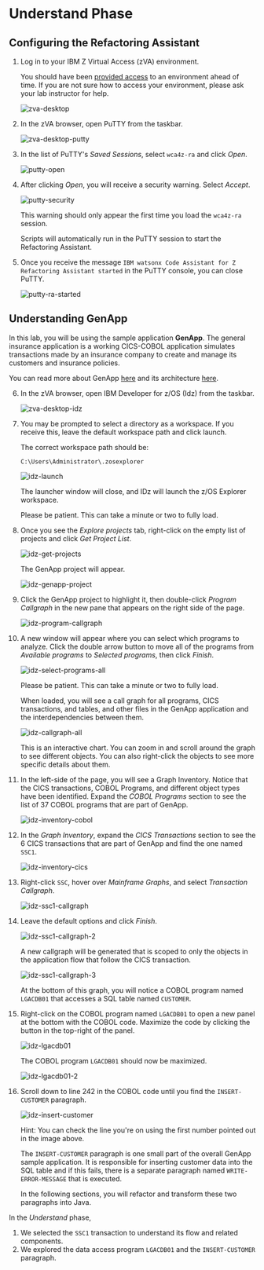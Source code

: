 # Understand Phase
## Configuring the Refactoring Assistant
1. Log in to your IBM Z Virtual Access (zVA) environment.
    
    You should have been [provided access](../lab-assignments.md) to an environment ahead of time. If you are not sure how to access your environment, please ask your lab instructor for help.

    ![zva-desktop](../images/zva-desktop.png)

2. In the zVA browser, open PuTTY from the taskbar.

    ![zva-desktop-putty](../images/zva-desktop-putty.png)

3. In the list of PuTTY's *Saved Sessions*, select `wca4z-ra` and click *Open*.

    ![putty-open](../images/putty-open.png)

4. After clicking *Open*, you will receive a security warning. Select *Accept*.

    ![putty-security](../images/putty-security.png)

    This warning should only appear the first time you load the `wca4z-ra` session.
    
    Scripts will automatically run in the PuTTY session to start the Refactoring Assistant.

5. Once you receive the message `IBM watsonx Code Assistant for Z Refactoring Assistant started` in the PuTTY console, you can close PuTTY.

    ![putty-ra-started](../images/putty-ra-started.png)

## Understanding GenApp
In this lab, you will be using the sample application **GenApp**. The general insurance application is a working CICS-COBOL application simulates transactions made by an insurance company to create and manage its customers and insurance policies.

You can read more about GenApp [here](https://www.ibm.com/docs/en/cics-ts/6.1?topic=samples-general-insurance-application) and its architecture [here](https://www.ibm.com/docs/en/cics-ts/6.1?topic=application-architecture).

6. In the zVA browser, open IBM Developer for z/OS (Idz) from the taskbar.

    ![zva-desktop-idz](../images/zva-desktop-idz.png)

7. You may be prompted to select a directory as a workspace. If you receive this, leave the default workspace path and click launch.

    The correct workspace path should be: 

    ```
    C:\Users\Administrator\.zosexplorer
    ```

    ![idz-launch](../images/idz-launch.png)

    The launcher window will close, and IDz will launch the z/OS Explorer workspace. 

    Please be patient. This can take a minute or two to fully load.

8. Once you see the *Explore projects* tab, right-click on the empty list of projects and click *Get Project List*.

    ![idz-get-projects](../images/idz-get-projects.png)

    The GenApp project will appear.

    ![idz-genapp-project](../images/idz-genapp-project.png)

9. Click the GenApp project to highlight it, then double-click *Program Callgraph* in the new pane that appears on the right side of the page.

    ![idz-program-callgraph](../images/idz-program-callgraph.png)

10. A new window will appear where you can select which programs to analyze. Click the double arrow button to move all of the programs from *Available programs* to *Selected programs*, then click *Finish*.

    ![idz-select-programs-all](../images/idz-select-programs-all.png)

    Please be patient. This can take a minute or two to fully load.

    When loaded, you will see a call graph for all programs, CICS transactions, and tables, and other files in the GenApp application and the interdependencies between them.

    ![idz-callgraph-all](../images/idz-callgraph-all.png)

    This is an interactive chart. You can zoom in and scroll around the graph to see different objects. You can also right-click the objects to see more specific details about them.

11. In the left-side of the page, you will see a Graph Inventory. Notice that the CICS transactions, COBOL Programs, and different object types have been identified. Expand the *COBOL Programs* section to see the list of 37 COBOL programs that are part of GenApp.

    ![idz-inventory-cobol](../images/idz-inventory-cobol.png)

12. In the *Graph Inventory*, expand the *CICS Transactions* section to see the 6 CICS transactions that are part of GenApp and find the one named `SSC1`.

    ![idz-inventory-cics](../images/idz-inventory-cics.png)

13. Right-click `SSC`, hover over *Mainframe Graphs*, and select *Transaction Callgraph*.

    ![idz-ssc1-callgraph](../images/idz-ssc1-callgraph.png)

14. Leave the default options and click *Finish*.

    ![idz-ssc1-callgraph-2](../images/idz-ssc1-callgraph-2.png)

    A new callgraph will be generated that is scoped to only the objects in the application flow that follow the CICS transaction.

    ![idz-ssc1-callgraph-3](../images/idz-ssc1-callgraph-3.png)

    At the bottom of this graph, you will notice a COBOL program named `LGACDB01` that accesses a SQL table named `CUSTOMER`. 

15. Right-click on the COBOL program named `LGACDB01` to open a new panel at the bottom with the COBOL code. Maximize the code by clicking the button in the top-right of the panel.

    ![idz-lgacdb01](../images/idz-lgacdb01.png)

    The COBOL program `LGACDB01` should now be maximized.

    ![idz-lgacdb01-2](../images/idz-lgacdb01-2.png)

16. Scroll down to line 242 in the COBOL code until you find the `INSERT-CUSTOMER` paragraph. 

    ![idz-insert-customer](../images/idz-insert-customer.png)

    Hint: You can check the line you're on using the first number pointed out in the image above.

    The `INSERT-CUSTOMER` paragraph is one small part of the overall GenApp sample application. It is responsible for inserting customer data into the SQL table and if this fails, there is a separate paragraph named `WRITE-ERROR-MESSAGE` that is executed.

    In the following sections, you will refactor and transform these two paragraphs into Java.

In the *Understand* phase,

1. We selected the `SSC1` transaction to understand its flow and related components.
2. We explored the data access program `LGACDB01` and the `INSERT-CUSTOMER` paragraph.
